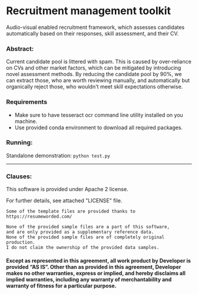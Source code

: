# Recruitment management toolkit

Audio-visual enabled recruitment framework, which assesses candidates automatically based on their responses, skill assessment, and their CV.

### Abstract:

Current candidate pool is littered with spam.
This is caused by over-reliance on CVs and other market factors, which can be mitigated by introducing novel assessment methods.
By reducing the candidate pool by 90%, we can extract those, who are worth reviewing manually, and automatically but organically reject those, who wouldn't meet skill expectations otherwise.

### Requirements

- Make sure to have tesseract ocr command line utility installed on you machine.
- Use provided conda environment to download all required packages.

### Running:

Standalone demonstration: `python test.py`

---
### Clauses:

This software is provided under Apache 2 license.

For further details, see attached "LICENSE" file.

```commandline
Some of the template files are provided thanks to https://resumeworded.com/

None of the provided sample files are a part of this software, 
and are only provided as a supplementary reference data.
None of the provided sample files are of completely original production.
I do not claim the ownership of the provided data samples.
```

#### Except as represented in this agreement, all work product by Developer is provided ​“AS IS”. Other than as provided in this agreement, Developer makes no other warranties, express or implied, and hereby disclaims all implied warranties, including any warranty of merchantability and warranty of fitness for a particular purpose.